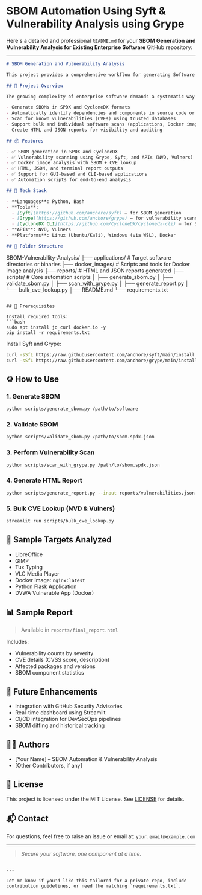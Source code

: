 # SBOM Automation Using Syft & Vulnerability Analysis using Grype 
Here's a detailed and professional `README.md` for your **SBOM Generation and Vulnerability Analysis for Existing Enterprise Software** GitHub repository:

---

```markdown
# SBOM Generation and Vulnerability Analysis

This project provides a comprehensive workflow for generating Software Bill of Materials (SBOMs) and performing automated vulnerability analysis on existing enterprise software — including binaries, source folders, Docker images, and live systems. It supports multiple SBOM formats, integrates with leading vulnerability databases (NVD, Vulners), and produces detailed human-readable reports.

## 🚀 Project Overview

The growing complexity of enterprise software demands a systematic way to understand and manage its components. This project aims to:

- Generate SBOMs in SPDX and CycloneDX formats
- Automatically identify dependencies and components in source code or binaries
- Scan for known vulnerabilities (CVEs) using trusted databases
- Support bulk and individual software scans (applications, Docker images, etc.)
- Create HTML and JSON reports for visibility and auditing

## 📦 Features

- ✅ SBOM generation in SPDX and CycloneDX
- ✅ Vulnerability scanning using Grype, Syft, and APIs (NVD, Vulners)
- ✅ Docker image analysis with SBOM + CVE lookup
- ✅ HTML, JSON, and terminal report outputs
- ✅ Support for GUI-based and CLI-based applications
- ✅ Automation scripts for end-to-end analysis

## 🧰 Tech Stack

- **Languages**: Python, Bash
- **Tools**: 
  - [Syft](https://github.com/anchore/syft) – for SBOM generation
  - [Grype](https://github.com/anchore/grype) – for vulnerability scanning
  - [CycloneDX CLI](https://github.com/CycloneDX/cyclonedx-cli) – for SBOM validation
- **APIs**: NVD, Vulners
- **Platforms**: Linux (Ubuntu/Kali), Windows (via WSL), Docker

## 📁 Folder Structure

```

SBOM-Vulnerability-Analysis/
├── applications/              # Target software directories or binaries
├── docker\_images/             # Scripts and tools for Docker image analysis
├── reports/                   # HTML and JSON reports generated
├── scripts/                   # Core automation scripts
│   ├── generate\_sbom.py
│   ├── validate\_sbom.py
│   ├── scan\_with\_grype.py
│   ├── generate\_report.py
│   └── bulk\_cve\_lookup.py
├── README.md
└── requirements.txt

````

## 📌 Prerequisites

Install required tools:
```bash
sudo apt install jq curl docker.io -y
pip install -r requirements.txt
````

Install Syft and Grype:

```bash
curl -sSfL https://raw.githubusercontent.com/anchore/syft/main/install.sh | sh -s -- -b /usr/local/bin
curl -sSfL https://raw.githubusercontent.com/anchore/grype/main/install.sh | sh -s -- -b /usr/local/bin
```

## ⚙️ How to Use

### 1. Generate SBOM

```bash
python scripts/generate_sbom.py /path/to/software
```

### 2. Validate SBOM

```bash
python scripts/validate_sbom.py /path/to/sbom.spdx.json
```

### 3. Perform Vulnerability Scan

```bash
python scripts/scan_with_grype.py /path/to/sbom.spdx.json
```

### 4. Generate HTML Report

```bash
python scripts/generate_report.py --input reports/vulnerabilities.json --output reports/final_report.html
```

### 5. Bulk CVE Lookup (NVD & Vulners)

```bash
streamlit run scripts/bulk_cve_lookup.py
```

## 🧪 Sample Targets Analyzed

* LibreOffice
* GIMP
* Tux Typing
* VLC Media Player
* Docker Image: `nginx:latest`
* Python Flask Application
* DVWA Vulnerable App (Docker)

## 📊 Sample Report

> Available in `reports/final_report.html`

Includes:

* Vulnerability counts by severity
* CVE details (CVSS score, description)
* Affected packages and versions
* SBOM component statistics

## 📌 Future Enhancements

* Integration with GitHub Security Advisories
* Real-time dashboard using Streamlit
* CI/CD integration for DevSecOps pipelines
* SBOM diffing and historical tracking

## 🧑‍💻 Authors

* \[Your Name] – SBOM Automation & Vulnerability Analysis
* \[Other Contributors, if any]

## 📄 License

This project is licensed under the MIT License. See [LICENSE](LICENSE) for details.

## 📬 Contact

For questions, feel free to raise an issue or email at: `your.email@example.com`

---

> *Secure your software, one component at a time.*

```

---

Let me know if you'd like this tailored for a private repo, include contribution guidelines, or need the matching `requirements.txt`.
```
